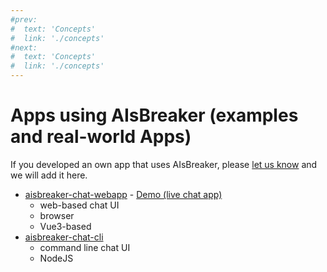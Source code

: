 ```yaml
---
#prev:
#  text: 'Concepts'
#  link: './concepts'
#next:
#  text: 'Concepts'
#  link: './concepts'
---
```



Apps using AIsBreaker (examples and real-world Apps)
====================================================
If you developed an own app that uses AIsBreaker, please [let us know](/contact) and we will add it here.

- [aisbreaker-chat-webapp](https://github.com/aisbreaker/aisbreaker-js/tree/develop/packages/aisbreaker-chat-webapp/) - [Demo (live chat app)](https://demo.aisbreaker.org/)
  - web-based chat UI
  - browser
  - Vue3-based
- [aisbreaker-chat-cli](https://github.com/aisbreaker/aisbreaker-js/tree/develop/packages/aisbreaker-chat-cli/)
  - command line chat UI
  - NodeJS
